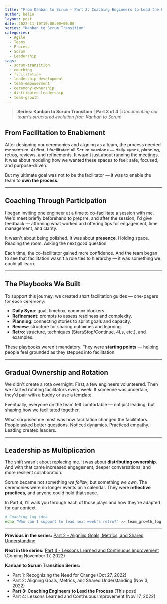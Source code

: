 ```yaml
---
title: "From Kanban to Scrum – Part 3: Coaching Engineers to Lead the Process"
author: helio
layout: post
date: 2022-11-10T10:00:00+00:00
series: "Kanban to Scrum Transition"
categories:
  - Agile
  - Teams
  - Process
  - Scrum
  - Leadership
tags:
  - scrum-transition
  - coaching
  - facilitation
  - leadership-development
  - team-empowerment
  - ceremony-ownership
  - distributed-leadership
  - team-growth
---
```


> **Series: Kanban to Scrum Transition** | **Part 3 of 4** | _Documenting our team's structured evolution from Kanban to Scrum_

## From Facilitation to Enablement

After designing our ceremonies and aligning as a team, the process needed momentum. At first, I facilitated all Scrum sessions — daily syncs, planning, retros, reviews, and refinements. It wasn't just about running the meetings. It was about modeling how we wanted these spaces to feel: safe, focused, and purpose-driven.

But my ultimate goal was not to be the facilitator — it was to enable the team to **own the process**.

---

## Coaching Through Participation

I began inviting one engineer at a time to co-facilitate a session with me. We'd meet briefly beforehand to prepare, and after the session, I'd give feedback — affirming what worked and offering tips for engagement, time management, and clarity.

It wasn't about being polished. It was about **presence**. Holding space. Reading the room. Asking the next good question.

Each time, the co-facilitator gained more confidence. And the team began to see that facilitation wasn't a role tied to hierarchy — it was something we could all learn.

---

## The Playbooks We Built

To support this journey, we created short facilitation guides — one-pagers for each ceremony:

- **Daily Sync**: goal, timebox, common blockers.
- **Refinement**: prompts to assess readiness and complexity.
- **Planning**: connecting stories to sprint goals and capacity.
- **Review**: structure for sharing outcomes and learning.
- **Retro**: structure, techniques (Start/Stop/Continue, 4Ls, etc.), and examples.

These playbooks weren't mandatory. They were **starting points** — helping people feel grounded as they stepped into facilitation.

---

## Gradual Ownership and Rotation

We didn't create a rota overnight. First, a few engineers volunteered. Then we started rotating facilitators every week. If someone was uncertain, they'd pair with a buddy or use a template.

Eventually, everyone on the team felt comfortable — not just leading, but shaping how we facilitated together.

What surprised me most was how facilitation changed the facilitators. People asked better questions. Noticed dynamics. Practiced empathy. Leading created leaders.

---

## Leadership as Multiplication

The shift wasn't about replacing me. It was about **distributing ownership**. And with that came increased engagement, deeper conversations, and more resilient collaboration.

Scrum became not something _we follow_, but something _we own_. The ceremonies were no longer events on a calendar. They were **reflective practices**, and anyone could hold that space.

In Part 4, I'll walk you through each of those plays and how they're adapted for our context.

```bash
# Coaching log idea
echo "Who can I support to lead next week's retro?" >> team_growth_log.txt
```

---

**Previous in the series:** [Part 2 - Aligning Goals, Metrics, and Shared Understanding](/posts/2022-11-03-scrum-transition-part2/)

**Next in the series:** [Part 4 - Lessons Learned and Continuous Improvement](/posts/2022-11-17-scrum-transition-part4/) (Coming November 17, 2022)

**Kanban to Scrum Transition Series:**

- Part 1: Recognizing the Need for Change (Oct 27, 2022)
- Part 2: Aligning Goals, Metrics, and Shared Understanding (Nov 3, 2022)
- **Part 3: Coaching Engineers to Lead the Process** (This post)
- Part 4: Lessons Learned and Continuous Improvement (Nov 17, 2022)
